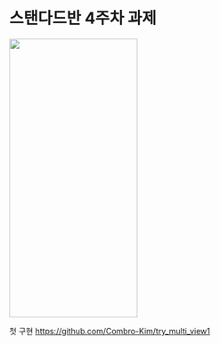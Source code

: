 # 스탠다드반 4주차 과제

<img src="https://github.com/Combro-Kim/practice_multi_view/assets/84631435/9eca5d09-a7e1-4bd1-8a95-066c5d50c1bd" height="500" width="230">

첫 구현
https://github.com/Combro-Kim/try_multi_view1
